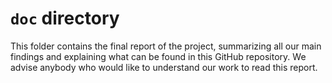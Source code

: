 # `doc` directory

This folder contains the final report of the project, summarizing all our main findings and explaining what can be found in this GitHub repository. We advise anybody who would like to understand our work to read this report.  